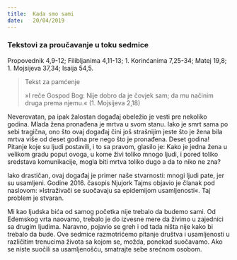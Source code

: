 ```yaml
---
title:  Kada smo sami
date:   20/04/2019
---
```


### Tekstovi za proučavanje u toku sedmice
Propovednik 4,9-12; Filibljanima 4,11-13; 1. Korinćanima 7,25-34; Matej 19,8; 1. Mojsijeva 37,34; Isaija 54,5.

> <p>Tekst za pamćenje</p>
> »I reče Gospod Bog: Nije dobro da je čovjek sam; da mu načinim druga prema njemu.« (1. Mojsijeva 2,18)

Neverovatan, pa ipak žalostan događaj obeležio je vesti pre nekoliko godina. Mlada žena pronađena je mrtva u svom stanu. Iako je smrt sama po sebi tragična, ono što ovaj događaj čini još strašnijim jeste što je žena bila mrtva više od deset godina pre nego što je pronađena. Deset godina! Pitanje koje su ljudi postavili, i to sa pravom, glasilo je: Kako je jedna žena u velikom gradu poput ovoga, u kome živi toliko mnogo ljudi, i pored toliko sredstava komunikacije, mogla biti mrtva toliko dugo a da to niko ne zna?

Iako drastičan, ovaj događaj je primer naše stvarnosti: mnogi ljudi pate, jer su usamljeni. Godine 2016. časopis Njujork Tajms objavio je članak pod naslovom: »Istraživači se suočavaju sa epidemijom usamljenosti«. Taj problem je stvaran.

Mi kao ljudska bića od samog početka nije trebalo da budemo sami. Od Edemskog vrta naovamo, trebalo je do izvesne mere da živimo u zajednici sa drugim ljudima. Naravno, pojavio se greh i od tada ništa nije kako bi trebalo da bude. Ove sedmice razmotrićemo pitanje društva i usamljenosti u različitim trenucima života sa kojom se, možda, ponekad suočavamo. Ako se niste suočili sa usamljenošću, smatrajte sebe srećnom osobom.
